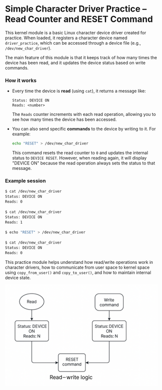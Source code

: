 # Simple Character Driver Practice – Read Counter and RESET Command

This kernel module is a basic Linux character device driver created for practice. When loaded, it registers a character device named `driver_practice`, which can be accessed through a device file (e.g., `/dev/new_char_driver`).

The main feature of this module is that it keeps track of how many times the device has been read, and it updates the device status based on write commands.

### How it works

* Every time the device is **read** (using `cat`), it returns a message like:

  ```
  Status: DEVICE ON
  Reads: <number>
  ```

  The `Reads` counter increments with each read operation, allowing you to see how many times the device has been accessed.

* You can also send specific **commands** to the device by writing to it. For example:

  ```bash
  echo "RESET" > /dev/new_char_driver
  ```

  This command resets the read counter to `0` and updates the internal status to `DEVICE RESET`. However, when reading again, it will display "DEVICE ON" because the read operation always sets the status to that message.

### Example session

```bash
$ cat /dev/new_char_driver
Status: DEVICE ON
Reads: 0

$ cat /dev/new_char_driver
Status: DEVICE ON
Reads: 1

$ echo "RESET" > /dev/new_char_driver

$ cat /dev/new_char_driver
Status: DEVICE ON
Reads: 0
```

This practice module helps understand how read/write operations work in character drivers, how to communicate from user space to kernel space using `copy_from_user()` and `copy_to_user()`, and how to maintain internal device state.


![alt text](./image/image.png)